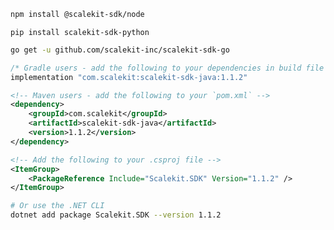 <CodeWithHeader title="Setup SDK">

<Tabs groupId="tech-stack" queryString>
<TabItem value="nodejs" label="Node.js">

```bash
npm install @scalekit-sdk/node
```

</TabItem>
<TabItem value="py" label="Python">

```shellscript
pip install scalekit-sdk-python
```

</TabItem>
<TabItem value="golang" label="Go">

```sh
go get -u github.com/scalekit-inc/scalekit-sdk-go
```

</TabItem>
<TabItem value="java" label="Java">

```groovy
/* Gradle users - add the following to your dependencies in build file */
implementation "com.scalekit:scalekit-sdk-java:1.1.2"
```

```xml
<!-- Maven users - add the following to your `pom.xml` -->
<dependency>
    <groupId>com.scalekit</groupId>
    <artifactId>scalekit-sdk-java</artifactId>
    <version>1.1.2</version>
</dependency>
```

</TabItem>
<TabItem value="dotnet" label=".NET">

```xml
<!-- Add the following to your .csproj file -->
<ItemGroup>
    <PackageReference Include="Scalekit.SDK" Version="1.1.2" />
</ItemGroup>
```

```sh
# Or use the .NET CLI
dotnet add package Scalekit.SDK --version 1.1.2
```

</TabItem>
</Tabs>
</CodeWithHeader>
